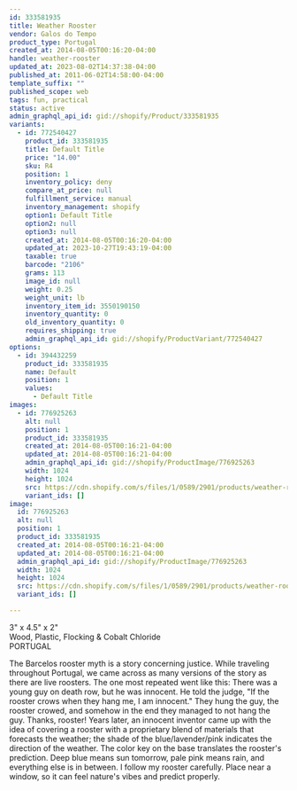 ```yaml
---
id: 333581935
title: Weather Rooster
vendor: Galos do Tempo
product_type: Portugal
created_at: 2014-08-05T00:16:20-04:00
handle: weather-rooster
updated_at: 2023-08-02T14:37:38-04:00
published_at: 2011-06-02T14:58:00-04:00
template_suffix: ""
published_scope: web
tags: fun, practical
status: active
admin_graphql_api_id: gid://shopify/Product/333581935
variants:
  - id: 772540427
    product_id: 333581935
    title: Default Title
    price: "14.00"
    sku: R4
    position: 1
    inventory_policy: deny
    compare_at_price: null
    fulfillment_service: manual
    inventory_management: shopify
    option1: Default Title
    option2: null
    option3: null
    created_at: 2014-08-05T00:16:20-04:00
    updated_at: 2023-10-27T19:43:19-04:00
    taxable: true
    barcode: "2106"
    grams: 113
    image_id: null
    weight: 0.25
    weight_unit: lb
    inventory_item_id: 3550190150
    inventory_quantity: 0
    old_inventory_quantity: 0
    requires_shipping: true
    admin_graphql_api_id: gid://shopify/ProductVariant/772540427
options:
  - id: 394432259
    product_id: 333581935
    name: Default
    position: 1
    values:
      - Default Title
images:
  - id: 776925263
    alt: null
    position: 1
    product_id: 333581935
    created_at: 2014-08-05T00:16:21-04:00
    updated_at: 2014-08-05T00:16:21-04:00
    admin_graphql_api_id: gid://shopify/ProductImage/776925263
    width: 1024
    height: 1024
    src: https://cdn.shopify.com/s/files/1/0589/2901/products/weather-rooster_1.jpeg?v=1407212181
    variant_ids: []
image:
  id: 776925263
  alt: null
  position: 1
  product_id: 333581935
  created_at: 2014-08-05T00:16:21-04:00
  updated_at: 2014-08-05T00:16:21-04:00
  admin_graphql_api_id: gid://shopify/ProductImage/776925263
  width: 1024
  height: 1024
  src: https://cdn.shopify.com/s/files/1/0589/2901/products/weather-rooster_1.jpeg?v=1407212181
  variant_ids: []

---
```


3" x 4.5" x 2"  
Wood, Plastic, Flocking & Cobalt Chloride  
PORTUGAL

The Barcelos rooster myth is a story concerning justice. While traveling throughout Portugal, we came across as many versions of the story as there are live roosters. The one most repeated went like this: There was a young guy on death row, but he was innocent. He told the judge, "If the rooster crows when they hang me, I am innocent." They hung the guy, the rooster crowed, and somehow in the end they managed to not hang the guy. Thanks, rooster! Years later, an innocent inventor came up with the idea of covering a rooster with a proprietary blend of materials that forecasts the weather; the shade of the blue/lavender/pink indicates the direction of the weather. The color key on the base translates the rooster's prediction. Deep blue means sun tomorrow, pale pink means rain, and everything else is in between. I follow my rooster carefully. Place near a window, so it can feel nature's vibes and predict properly.
